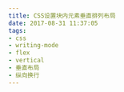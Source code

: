 ```yaml
---
title: CSS设置块内元素垂直排列布局
date: 2017-08-31 11:37:05
tags:
- css
- writing-mode
- flex
- vertical
- 垂直布局
- 纵向换行
---
```


  